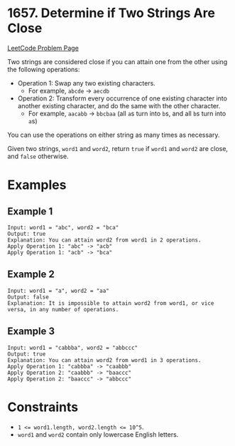 # 1657. Determine if Two Strings Are Close

[LeetCode Problem Page](https://leetcode.com/problems/determine-if-two-strings-are-close)

Two strings are considered close if you can attain one from the other using the
following operations:

- Operation 1: Swap any two existing characters.
    - For example, `abcde` -> `aecdb`
- Operation 2: Transform every occurrence of one existing character into another
  existing character, and do the same with the other character.
    - For example, `aacabb` -> `bbcbaa` (all `a`s turn into `b`s, and all `b`s
      turn into `a`s)

You can use the operations on either string as many times as necessary.

Given two strings, `word1` and `word2`, return `true` if `word1` and `word2` are
close, and `false` otherwise.

# Examples

## Example 1

```text
Input: word1 = "abc", word2 = "bca"
Output: true
Explanation: You can attain word2 from word1 in 2 operations.
Apply Operation 1: "abc" -> "acb"
Apply Operation 1: "acb" -> "bca"
```

## Example 2

```text
Input: word1 = "a", word2 = "aa"
Output: false
Explanation: It is impossible to attain word2 from word1, or vice versa, in any number of operations.
```

## Example 3

```text
Input: word1 = "cabbba", word2 = "abbccc"
Output: true
Explanation: You can attain word2 from word1 in 3 operations.
Apply Operation 1: "cabbba" -> "caabbb"
Apply Operation 2: "caabbb" -> "baaccc"
Apply Operation 2: "baaccc" -> "abbccc"
```

# Constraints

- `1 <= word1.length, word2.length <= 10^5`.
- `word1` and `word2` contain only lowercase English letters.
